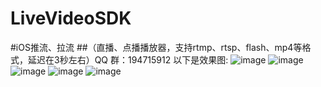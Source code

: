 # LiveVideoSDK
#iOS推流、拉流 
##（直播、点播播放器，支持rtmp、rtsp、flash、mp4等格式，延迟在3秒左右）QQ 群：194715912
以下是效果图: ![image](https://github.com/xijiangyueal/LiveVideoSDK/blob/master/效果图/firstPage.png)
![image](https://github.com/xijiangyueal/LiveVideoSDK/blob/master/效果图/pushFlow1.png)
![image](https://github.com/xijiangyueal/LiveVideoSDK/blob/master/效果图/pushFlow2.png)
![image](https://github.com/xijiangyueal/LiveVideoSDK/blob/master/效果图/player_small.png)
![image](https://github.com/xijiangyueal/LiveVideoSDK/blob/master/效果图/player_fullScreen.png)
